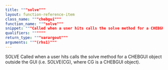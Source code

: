 ```yaml
---
title: """solve"""
layout: function-reference-item
class_name: """chebgui"""
function_name: """solve"""
snippet: """Called when a user hits calls the solve method for a CHEBGUI object"""
qualifiers: """"""
return_type: """varargout"""
arguments: """(rhs1)"""
---
```


 SOLVE   Called when a user hits calls the solve method for a CHEBGUI object
         outside the GUI (i.e. SOLVE(CG), where CG is a CHEBGUI object).
